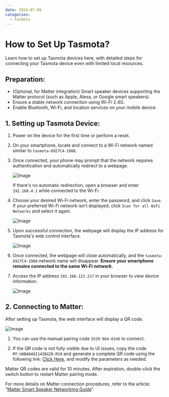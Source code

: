```yaml
---
date: 2024-07-09
categories:
  - tasmota
---
```


# How to Set Up Tasmota?

Learn how to set up Tasmota devices here, with detailed steps for connecting your Tasmota device even with limited local resources.

<!-- more -->

## Preparation:

- (Optional, for Matter integration) Smart speaker devices supporting the Matter protocol (such as Apple, Alexa, or Google smart speakers).
- Ensure a stable network connection using Wi-Fi 2.4G.
- Enable Bluetooth, Wi-Fi, and location services on your mobile device.

## 1. Setting up Tasmota Device:

1. Power on the device for the first time or perform a reset.
   
2. On your smartphone, locate and connect to a Wi-Fi network named similar to `tasmota-6927C4-1988`.

3. Once connected, your phone may prompt that the network requires authentication and automatically redirect to a webpage.

   ![Image](/assets/images/tasmota/Tasmota连接1.PNG)

   If there's no automatic redirection, open a browser and enter `192.168.4.1` while connected to the Wi-Fi.

4. Choose your desired Wi-Fi network, enter the password, and click `Save`. If your preferred Wi-Fi network isn't displayed, click `Scan for all WiFi Networks` and select it again.

   ![Image](/assets/images/tasmota/Tasmota连接2.PNG)

5. Upon successful connection, the webpage will display the IP address for Tasmota's web control interface.

   ![Image](/assets/images/tasmota/Tasmota连接3.PNG)

6. Once connected, the webpage will close automatically, and the `tasmota-6927C4-1988` network name will disappear.
   **Ensure your smartphone remains connected to the same Wi-Fi network.**

7. Access the IP address `192.168.123.217` in your browser to view device information.

   ![Image](/assets/images/tasmota/Tasmota连接4.jpg)

## 2. Connecting to Matter:

After setting up Tasmota, the web interface will display a QR code.

![Image](/assets/images/tasmota/Tasmota连接5.PNG)

1. You can use the manual pairing code `3529-964-6346` to connect.

2. If the QR code is not fully visible due to UI issues, copy the code `MT:UHBA04QI14IBXZ0.M10` and generate a complete QR code using the following link:
   [Click Here](https://project-chip.github.io/connectedhomeip/qrcode.html?data=MT:UHBA04QI14IBXZ0.M10), and modify the parameters as needed.

Matter QR codes are valid for 10 minutes. After expiration, double-click the switch button to restart Matter pairing mode.

For more details on Matter connection procedures, refer to the article: "[Matter Smart Speaker Networking Guide](../../blog/posts/matter_networking.md)".

